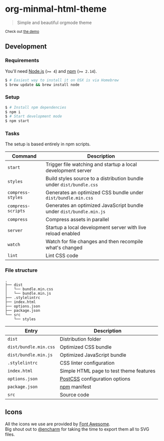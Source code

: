 [postcss-url]: https://github.com/postcss/postcss
[demo-url]: http://orgmode-minimal-theme.surge.sh
[encharm-github-url]: https://github.com/encharm
[font-awesome-svgs-url]: https://github.com/encharm/Font-Awesome-SVG-PNG
[font-awesome-url]: http://fortawesome.github.io/Font-Awesome
[node-url]: https://nodejs.org
[npm-url]: https://npmjs.org

# org-minmal-html-theme

> Simple and beautiful orgmode theme

<sup>Check out [the demo][demo-url]</sup>

## Development

### Requirements

You'll need [Node.js][node-url] (`>= 4`) and [npm][npm-url] (`>= 2.14`).

```sh
$ # Easiest way to install it on OSX is via Homebrew
$ brew update && brew install node
```

### Setup

```sh
$ # Install npm dependencies
$ npm i
$ # Start development mode
$ npm start
```

### Tasks

The setup is based entirely in npm scripts.

| Command | Description |
| --- | --- |
| `start` | Trigger file watching and startup a local development server |
| `styles` | Build styles source to a distribution bundle under `dist/bundle.css` |
| `compress-styles` | Generates an optimized CSS bundle under `dist/bundle.min.css` |
| `compress-scripts` | Generates an optimized JavaScript bundle under `dist/bundle.min.js` |
| `compress` | Compress assets in parallel |
| `server` | Startup a local development server with live reload enabled |
| `watch` | Watch for file changes and then recompile what's changed |
| `lint` | Lint CSS code |

### File structure

```
.
├── dist
│   └── bundle.min.css
│   └── bundle.min.js
├── .stylelintrc
├── index.html
├── options.json
├── package.json
└── src
    └── styles
```

| Entry | Description |
| --- | --- |
| `dist` | Distribution folder |
| `dist/bundle.min.css` | Optimized CSS bundle |
| `dist/bundle.min.js` | Optimized JavaScript bundle |
| `.stylelintrc` | CSS linter configuration |
| `index.html` | Simple HTML page to test theme features |
| `options.json` | [PostCSS][postcss-url] configuration options |
| `package.json` | [npm][npm-url] manifest |
| `src` | Source code |

## Icons

All the icons we use are provided by [Font Awesome][font-awesome-url].  
Big shout out to [@encharm][encharm-github-url] for taking the time to export them all to SVG files.
